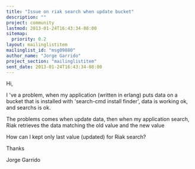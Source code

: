 ```yaml
---
title: "Issue on riak search when update bucket"
description: ""
project: community
lastmod: 2013-01-24T16:43:34-08:00
sitemap:
  priority: 0.2
layout: mailinglistitem
mailinglist_id: "msg09880"
author_name: "Jorge Garrido"
project_section: "mailinglistitem"
sent_date: 2013-01-24T16:43:34-08:00
---
```



Hi, 

I 've a problem, when my application (written in erlang) puts data on a bucket 
that is installed with 'search-cmd install finder', data is working ok, and 
searchs is ok.

The problems comes when update data, then when my application search, Riak 
retrieves the data matching the old value and the new value

How can I kept only last value (updated) for Riak search? 

Thanks

Jorge Garrido
